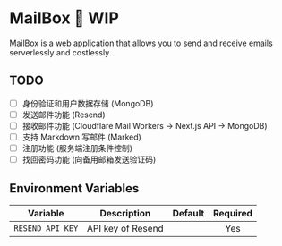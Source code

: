 # MailBox 🚧 WIP
MailBox is a web application that allows you to send and receive emails serverlessly and costlessly.

## TODO
- [ ] 身份验证和用户数据存储 (MongoDB)
- [ ] 发送邮件功能 (Resend)
- [ ] 接收邮件功能 (Cloudflare Mail Workers -> Next.js API -> MongoDB)
- [ ] 支持 Markdown 写邮件 (Marked)
- [ ] 注册功能 (服务端注册条件控制)
- [ ] 找回密码功能 (向备用邮箱发送验证码)

## Environment Variables
| Variable | Description | Default | Required |
|:--------:|:-----------:|:-------:|:--------:|
| `RESEND_API_KEY` | API key of Resend | | Yes |